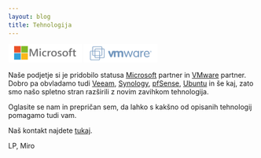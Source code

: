 ```yaml
---
layout: blog
title: Tehnologija
---
```


<img src="/images/logo-microsoft.png" alt="Microsoft" style="width:150px; height:auto">
<img src="/images/logo-vmware.png" alt="VMware" style="width:150px; height:auto">

<!--more-->

Naše podjetje si je pridobilo statusa 
[Microsoft](/tehnologija/microsoft.html)
partner in 
[VMware](/tehnologija/vmware.html)
partner.
Dobro pa obvladamo tudi 
[Veeam](/tehnologija/veeam.html), 
[Synology](/tehnologija/synology.html), 
[pfSense](/tehnologija/pfsense.html), 
[Ubuntu](/tehnologija/ubuntumate.html) 
in še kaj,
zato smo našo spletno stran razširili z novim zavihkom tehnologija.

Oglasite se nam in prepričan sem, da lahko s kakšno od 
opisanih tehnologij pomagamo tudi vam.

Naš kontakt najdete [tukaj](/opodjetju/kontakt.html).

LP, Miro

